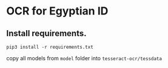 
# OCR for Egyptian ID

## Install requirements.

```shell
pip3 install -r requirements.txt
```

copy all models from `model` folder into `tesseract-ocr/tessdata`

